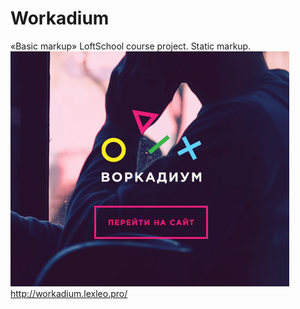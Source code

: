# Workadium
«Basic markup» LoftSchool course project. Static markup.   
![WORKADIUM](img/github_page.png)  
http://workadium.lexleo.pro/
